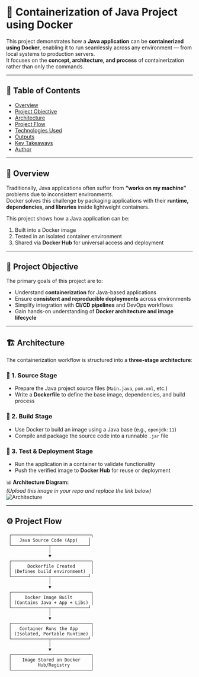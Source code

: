 # 🐳 Containerization of Java Project using Docker

This project demonstrates how a **Java application** can be **containerized using Docker**, enabling it to run seamlessly across any environment — from local systems to production servers.  
It focuses on the **concept, architecture, and process** of containerization rather than only the commands.

---

## 📘 Table of Contents

- [Overview](#overview)
- [Project Objective](#project-objective)
- [Architecture](#architecture)
- [Project Flow](#project-flow)
- [Technologies Used](#technologies-used)
- [Outputs](#outputs)
- [Key Takeaways](#key-takeaways)
- [Author](#author)

---

## 🧩 Overview

Traditionally, Java applications often suffer from **“works on my machine”** problems due to inconsistent environments.  
Docker solves this challenge by packaging applications with their **runtime, dependencies, and libraries** inside lightweight containers.

This project shows how a Java application can be:

1. Built into a Docker image  
2. Tested in an isolated container environment  
3. Shared via **Docker Hub** for universal access and deployment  

---

## 🎯 Project Objective

The primary goals of this project are to:

- Understand **containerization** for Java-based applications  
- Ensure **consistent and reproducible deployments** across environments  
- Simplify integration with **CI/CD pipelines** and DevOps workflows  
- Gain hands-on understanding of **Docker architecture and image lifecycle**  

---

## 🏗️ Architecture

The containerization workflow is structured into a **three-stage architecture**:

### 🔹 1. Source Stage
- Prepare the Java project source files (`Main.java`, `pom.xml`, etc.)  
- Write a **Dockerfile** to define the base image, dependencies, and build process  

### 🔹 2. Build Stage
- Use Docker to build an image using a Java base (e.g., `openjdk:11`)  
- Compile and package the source code into a runnable `.jar` file  

### 🔹 3. Test & Deployment Stage
- Run the application in a container to validate functionality  
- Push the verified image to **Docker Hub** for reuse or deployment  

📊 **Architecture Diagram:**  
*(Upload this image in your repo and replace the link below)*  
![Architecture](images/architecture.png)

---

## ⚙️ Project Flow

```text
 ┌──────────────────────────────┐
 │   Java Source Code (App)    │
 └──────────────┬──────────────┘
                │
                ▼
 ┌──────────────────────────────┐
 │      Dockerfile Created      │
 │ (Defines build environment)  │
 └──────────────┬──────────────┘
                │
                ▼
 ┌──────────────────────────────┐
 │     Docker Image Built       │
 │ (Contains Java + App + Libs) │
 └──────────────┬──────────────┘
                │
                ▼
 ┌──────────────────────────────┐
 │   Container Runs the App     │
 │ (Isolated, Portable Runtime) │
 └──────────────┬──────────────┘
                │
                ▼
 ┌──────────────────────────────┐
 │    Image Stored on Docker    │
 │          Hub/Registry        │
 └──────────────────────────────┘



